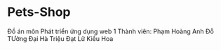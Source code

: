 # Pets-Shop
Đồ án môn Phát triển ứng dụng web 1
Thành viên:
Phạm Hoàng Anh
Đỗ TƯờng Đại
Hà Triệu Đạt
Lữ Kiều Hoa
